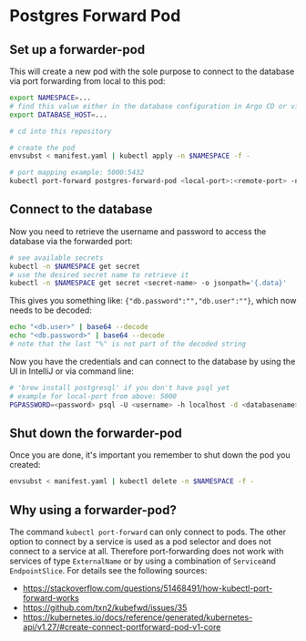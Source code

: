 # Postgres Forward Pod

## Set up a forwarder-pod

This will create a new pod with the sole purpose to connect to the database via port forwarding from local to this pod:

```bash
export NAMESPACE=...
# find this value either in the database configuration in Argo CD or via inspecting the output of 'kubectl -n $NAMESPACE describe configmap'
export DATABASE_HOST=...

# cd into this repository

# create the pod
envsubst < manifest.yaml | kubectl apply -n $NAMESPACE -f -

# port mapping example: 5000:5432
kubectl port-forward postgres-forward-pod <local-port>:<remote-port> -n $NAMESPACE
```

## Connect to the database

Now you need to retrieve the username and password to access the database via the forwarded port:

```bash
# see available secrets
kubectl -n $NAMESPACE get secret
# use the desired secret name to retrieve it
kubectl -n $NAMESPACE get secret <secret-name> -o jsonpath='{.data}'
```

This gives you something like: `{"db.password":"","db.user":""}`, which now needs to be decoded:

```bash
echo "<db.user>" | base64 --decode
echo "<db.password>" | base64 --decode
# note that the last "%" is not part of the decoded string
```

Now you have the credentials and can connect to the database by using the UI in IntelliJ or via command line:

```bash
# 'brew install postgresql' if you don't have psql yet
# example for local-port from above: 5000
PGPASSWORD=<password> psql -U <username> -h localhost -d <databasename> -p <local-port>
```

## Shut down the forwarder-pod

Once you are done, it's important you remember to shut down the pod you created:

```bash
envsubst < manifest.yaml | kubectl delete -n $NAMESPACE -f -
```

## Why using a forwarder-pod?

The command `kubectl port-forward` can only connect to pods. The other option to connect by a service is used as a pod selector and does not connect to a service at all. Therefore port-forwarding does not work with services of type `ExternalName` or by using a combination of `Service`and `EndpointSlice`. For details see the following sources:

* <https://stackoverflow.com/questions/51468491/how-kubectl-port-forward-works>
* <https://github.com/txn2/kubefwd/issues/35>
* <https://kubernetes.io/docs/reference/generated/kubernetes-api/v1.27/#create-connect-portforward-pod-v1-core>
